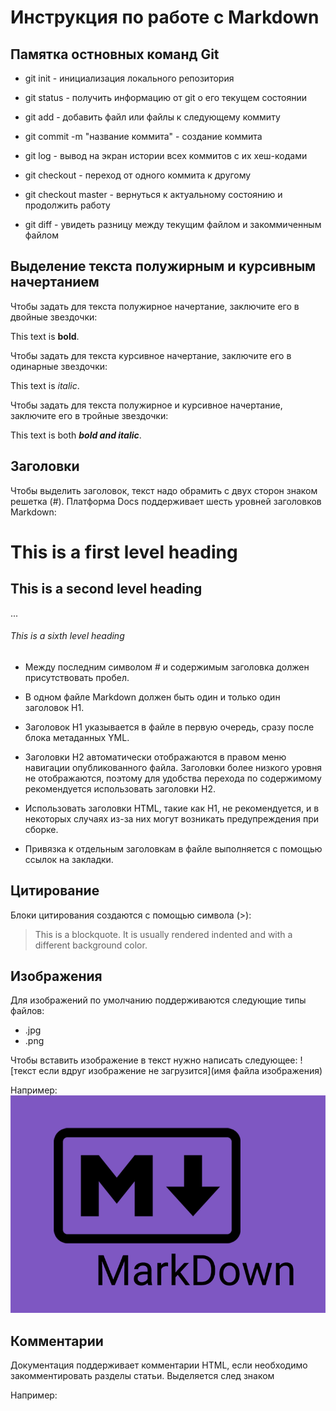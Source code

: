 # Инструкция по работе с Markdown #

## Памятка остновных команд Git ##

* git init - инициализация локального репозитория

* git status - получить информацию от git о его текущем состоянии

* git add - добавить файл или файлы к следующему коммиту

* git commit -m "название коммита" - создание коммита

* git log - вывод на экран истории всех коммитов с их хеш-кодами

* git checkout - переход от одного коммита к другому

* git checkout master - вернуться к актуальному состоянию и продолжить работу

* git diff - увидеть разницу между текущим файлом и закоммиченным файлом

## Выделение текста полужирным и курсивным начертанием

Чтобы задать для текста полужирное начертание, заключите его в двойные звездочки:

This text is **bold**.

Чтобы задать для текста курсивное начертание, заключите его в одинарные звездочки:

This text is *italic*.

Чтобы задать для текста полужирное и курсивное начертание, заключите его в тройные звездочки:

This text is both ***bold and italic***.

## Заголовки ##

Чтобы выделить заголовок, текст надо обрамить с двух сторон знаком решетка (#). Платформа Docs поддерживает шесть уровней заголовков Markdown:

# This is a first level heading

## This is a second level heading

...

###### This is a sixth level heading


* Между последним символом # и содержимым заголовка должен присутствовать пробел.

* В одном файле Markdown должен быть один и только один заголовок H1.

* Заголовок H1 указывается в файле в первую очередь, сразу после блока метаданных YML.

* Заголовки H2 автоматически отображаются в правом меню навигации опубликованного файла. Заголовки более низкого уровня не отображаются, поэтому для удобства перехода по содержимому рекомендуется использовать заголовки H2.

* Использовать заголовки HTML, такие как H1, не рекомендуется, и в некоторых случаях из-за них могут возникать предупреждения при сборке.

* Привязка к отдельным заголовкам в файле выполняется с помощью ссылок на закладки.

## Цитирование ##

Блоки цитирования создаются с помощью символа (>):

> This is a blockquote. It is usually rendered indented and with a different background color.

## Изображения ##

Для изображений по умолчанию поддерживаются следующие типы файлов:

* .jpg
* .png

Чтобы вставить изображение в текст нужно написать следующее: ![текст если вдруг изображение не загрузится](имя файла изображения)

Например: ![Здесь должна быть картинка](Image.png)

## Комментарии ##

Документация поддерживает комментарии HTML, если необходимо закомментировать разделы статьи. Выделяется след знаком <!---....--->

Например: <!--- Here's my comment --->

